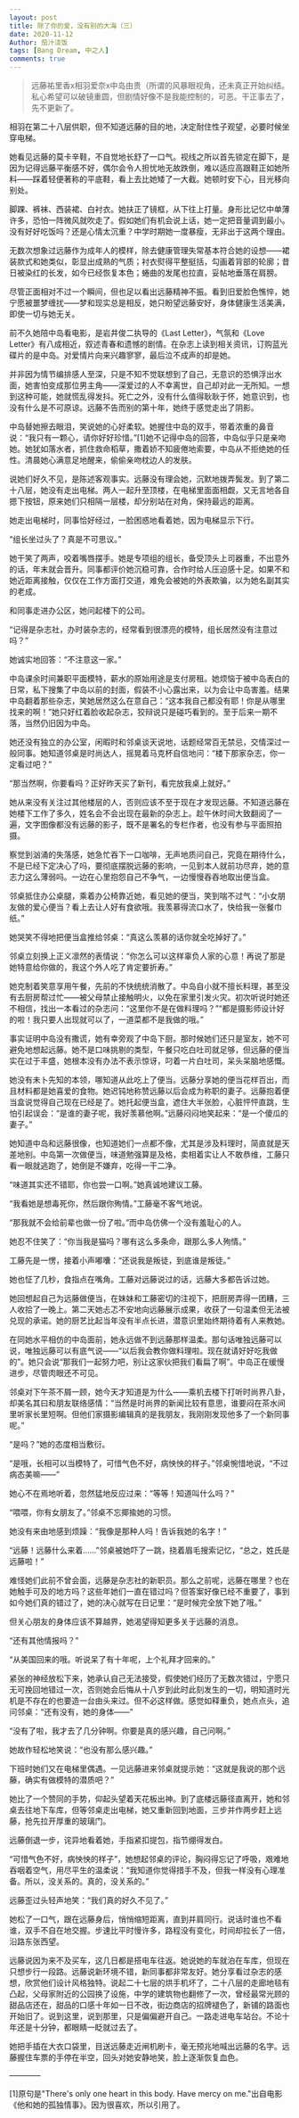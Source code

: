 ```yaml
---
layout: post
title: 除了你的爱，没有别的大海（三）
date: 2020-11-12
Author: 茄汁浇饭 
tags: [Bang Dream, 中之人]
comments: true
---
```


> 远藤祐里香x相羽爱奈x中岛由贵（所谓的风暴眼视角，还未真正开始纠结。私心希望可以破镜重圆，但剧情好像不是我能控制的，可恶。干正事去了，先不更新了。

相羽在第二十八层供职，但不知道远藤的目的地，决定耐住性子观望，必要时候坐穿电梯。

她看见远藤的莫卡辛鞋，不自觉地长舒了一口气。视线之所以首先锁定在脚下，是因为记得远藤平衡感不好，偶尔会令人担忧地无故跌倒，难以适应高跟鞋正如她所料——踩着轻便著称的平底鞋，看上去比她矮了一大截。她顿时安下心，目光移向别处。

脚踝、裤袜、西装裙、白衬衣。她扶正了镜框，从下往上打量。身形比记忆中单薄许多，恐怕一阵微风就吹走了。假如她们有机会说上话，她一定把音量调到最小。没有好好吃饭吗？还是心情太沉重？中学时期她一度暴瘦，无非出于这两个理由。

无数次想象过远藤作为成年人的模样，除去健康管理失常基本符合她的设想——裙装款式和她类似，彰显出成熟的气质；衬衣熨得平整挺括，勾画着背部的轮廓；昔日被染红的长发，如今已经恢复本色；蜷曲的发尾也拉直，妥帖地垂落在肩膀。

尽管正面相对不过一个瞬间，但也足以看出远藤精神不振。看到旧爱脸色憔悴，她宁愿被噩梦缠扰——梦和现实总是相反，她只盼望远藤安好，身体健康生活美满，即使一切与她无关。

前不久她陪中岛看电影，是岩井俊二执导的《Last Letter》，气氛和《Love Letter》有八成相近，叙述青春和遗憾的剧情。在杂志上读到相关资讯，订购蓝光碟片的是中岛。对爱情片向来兴趣寥寥，最后泣不成声的却是她。

并非因为情节编排感人至深，只是不知不觉联想到了自己，无意识的恐惧浮出水面，她害怕变成那位男主角——深爱过的人不幸离世，自己却对此一无所知。一想到这种可能，她就慌乱得发抖。死亡之外，没有什么值得耿耿于怀，她意识到，也没有什么是不可原谅。远藤不告而别的第十年，她终于感觉走出了阴影。

中岛替她擦去眼泪，笑说她的心好柔软。她握住中岛的双手，带着浓重的鼻音说：“我只有一颗心，请你好好珍惜。”[1]她不记得中岛的回答，中岛似乎只是亲吻她。她犹如落水者，抓住救命稻草，撒着娇不知疲倦地索要，中岛从不拒绝她的任性。清晨她心满意足地醒来，偷偷亲吻枕边人的发肤。

说她们好久不见，是陈述客观事实。远藤没有理会她，沉默地拨弄鬓发。到了第二十八层，她没有走出电梯。两人一起升至顶楼，在电梯里面面相觑，又无言地各自摁下按钮，原来她们只相隔一层楼，却分别站在对角，保持最远的距离。

她走出电梯时，同事恰好经过，一脸困惑地看着她，因为电梯显示下行。

“组长坐过头了？真是不可思议。”

她干笑了两声，咬着嘴唇摆手。她是专项组的组长，备受顶头上司器重，不出意外的话，年末就会晋升。同事都评价她沉稳可靠，合作时给人压迫感十足。如果不和她近距离接触，仅仅在工作方面打交道，难免会被她的外表欺骗，以为她名副其实的老成。

和同事走进办公区，她问起楼下的公司。

“记得是杂志社，办时装杂志的，经常看到很漂亮的模特，组长居然没有注意过吗？”

她诚实地回答：“不注意这一家。”

中岛课余时间兼职平面模特，薪水的原始用途是支付房租。她烦恼于被中岛表白的日常，私下搜集了中岛以前的封面，假装不小心露出来，以为会让中岛害羞。结果中岛翻着那些杂志，笑她居然这么在意自己：“这本我自己都没有耶！你是从哪里找来的啊！”她只好红着脸收起杂志，狡辩说只是碰巧看到的。至于后来一期不落，当然仍旧因为中岛。

她还没有独立的办公室，闲暇时和邻桌谈天说地，话题经常百无禁忌，交情深过一般同事。她知道邻桌是时尚达人，摇晃着马克杯自信地问：“楼下那家杂志，你一定看过吧？”

“那当然啊，你要看吗？正好昨天买了新刊，看完放我桌上就好。”

她从来没有关注过其他楼层的人，否则应该不至于现在才发现远藤。不知道远藤在她楼下工作了多久，姓名会不会出现在最新的杂志上。趁午休时间大致翻阅了一遍，文字图像都没有远藤的影子，既不是署名的专栏作者，也没有参与平面照拍摄。

察觉到汹涌的失落感，她急忙吞下一口咖啡，无声地质问自己，究竟在期待什么，不是已经下定决心了吗，要彻底摆脱远藤的影响，一见到本人就前功尽弃，她的意志力这么薄弱吗。一边在心里抱怨自己不争气，一边慢慢吞吞地取出便当盒。

邻桌抵住办公桌腿，乘着办公椅靠近她，看见她的便当，笑到喘不过气：“小女朋友做的爱心便当？看上去让人好有食欲哦。我羡慕得流口水了，快给我一张餐巾纸。”

她哭笑不得地把便当盒推给邻桌：“真这么羡慕的话你就全吃掉好了。”

邻桌立刻换上正义凛然的表情说：“你怎么可以这样辜负人家的心意！再说了那是她特意给你做的，我这个外人吃了肯定要折寿。”

她克制着笑意享用午餐，先前的不快统统消散了。中岛自小就不擅长料理，甚至没有去厨房帮过忙——被父母禁止接触明火，以免在家里引发火灾。初次听说时她还不相信，找出一本看过的杂志问：“这里你不是在做料理吗？”“都是摄影师设计好的啦！我只要人出现就可以了，一道菜都不是我做的哦。”

事实证明中岛没有撒谎，她有幸旁观了中岛下厨。那时候她们还只是室友，她不可避免地想起远藤。她不是口味挑剔的类型，午餐只吃白吐司就足够，但远藤的便当实在过于丰盛，她根本没有办法不表示惊讶，叼着一片白吐司，呆头呆脑地感慨。

她没有未卜先知的本领，哪知道从此吃上了便当。远藤分享她的便当花样百出，而且材料都是她喜爱的食物。她迟钝地称赞远藤以后会成为称职的妻子。远藤抱着便当盒说觉得自己现在已经是了。她托起便当盒，遮住大半张脸，心脏怦怦直跳，生怕引起误会：“是谁的妻子呢，我好羡慕他啊。”远藤闷闷地笑起来：“是一个傻瓜的妻子。”

她知道中岛和远藤很像，也知道她们一点都不像，尤其是涉及料理时，简直就是天差地别。中岛第一次做便当，味道勉强算是及格，卖相着实让人不敢恭维，工藤只看一眼就逃跑了，她倒是不嫌弃，吃得一干二净。

“味道其实还不错耶，你也尝一口啊。”她真诚地建议工藤。

“我看她是想毒死你，然后跟你殉情。”工藤毫不客气地说。

“那我就不会给前辈也做一份了啦。”而中岛仿佛一个没有羞耻心的人。

她忍不住笑了：“你当我是猫吗？哪有这么多条命，跟那么多人殉情。”

工藤先是一愣，接着小声嘟囔：“还说我是叛徒，到底谁是叛徒。”

她也怔了几秒，食指点在嘴角。工藤对远藤说过的话，远藤大多都告诉过她。

她回想起自己为远藤做便当，在妹妹和工藤密切的注视下，把厨房弄得一团糟，三人收拾了一晚上。第二天她忐忑不安地向远藤展示成果，收获了一句温柔但无法被兑现的承诺。她的厨艺比起当年没有半点长进，潜意识里始终期待着有人来教她。

在同她水平相仿的中岛面前，她永远做不到远藤那样温柔。那句话唯独远藤可以说，唯独远藤可以有底气说——“以后我会教你做料理啦。现在就请好好吃我做的”。她只会说“那我们一起努力吧，别让这家伙把我们看扁了啊”。中岛正在缓慢进步，尽管肉眼还不可见。

邻桌对下午茶不屑一顾，她今天才知道是为什么——乘机去楼下打听时尚界八卦，却美名其曰和朋友联络感情：“当然是时尚界的新闻比较有意思，谁要闷在茶水间里听家长里短啊。但他们家摄影编辑真的是我朋友，我刚刚发现他多了一个新同事呢。”

“是吗？”她的态度相当敷衍。

“是哦，长相可以当模特了，可惜气色不好，病怏怏的样子。”邻桌惋惜地说，“不过病态美嘛——”

她心不在焉地听着，忽然猛地反应过来：“等等！知道叫什么吗？”

“喂喂，你有女朋友了。”邻桌不忘揶揄她的习惯。

她没有来由地感到烦躁：“我像是那种人吗！告诉我她的名字！”

“远藤！远藤什么来着……”邻桌被她吓了一跳，挠着眉毛搜索记忆，“总之，姓氏是远藤啦！”

难怪她们此前不曾会面，远藤是杂志社的新职员。那么之前呢，远藤在哪里？也在她触手可及的地方吗？这些年她们一直在错过吗？但答案好像已经不重要了，事到如今她们真的错过了，她的决心就写在日记里：“是时候完全放下她了哦。”

但关心朋友的身体应该不算越界，她渴望得知更多关于远藤的消息。

“还有其他情报吗？”

“从美国回来的哦。听说呆了有十年呢，上个礼拜才回来的。”

紧张的神经放松下来，她承认自己无法接受，假使她们经历了无数次错过，宁愿只无可挽回地错过一次，否则她会后悔从十八岁到此时此刻发生的一切，明知道时光机是不存在的也要造一台由头来过。但不必这样做。感觉如释重负，她点点头，追问邻桌：“还有没有，她的身体——”

“没有了啦，我才去了几分钟啊。你要是真的感兴趣，自己问啊。”

她故作轻松地笑说：“也没有那么感兴趣。”

下班时她们又在电梯里偶遇。一见远藤进来邻桌就提示她：“这就是我说的那个远藤，确实有做模特的潜质吧？”

她比了一个赞同的手势，仰起头望着天花板出神。到了底楼远藤径直离开，她和邻桌去往地下车库，但等邻桌走出电梯，她又重新回到地面，三步并作两步赶上远藤，抢先拉开厚重的玻璃门。

远藤倒退一步，诧异地看着她，手指紧扣提包，指节绷得发白。

“可惜气色不好，病怏怏的样子”，她想起邻桌的评论，胸闷得忘记了呼吸，艰难地吞咽着空气，用尽平生的温柔说：“我知道你觉得措手不及，但我一样没有心理准备。所以，没关系的。真的，没关系的。”

远藤歪过头轻声地笑：“我们真的好久不见了。”

她松了一口气，跟在远藤身后，悄悄缩短距离，直到并肩同行。说话时谁也不看谁，双手不自在地交握。步速比平时慢许多，路程没有变化，时间却拉长了一倍，沿路东张西望。

远藤说因为来不及买车，这几日都是搭电车往返。她说她的车就泊在车库，但现在只想步行一段路。远藤说新环境不错，新同事都非常友好。她分享看过杂志的感想，欣赏他们设计风格独特。说起二十七层的烘手机坏了，二十八层的走廊地毯有凸起，父母家附近的公园换了设施，中学的建筑物也翻修了一次，曾经最常光顾的甜品店还在，甜品的口感十年如一日不改，街边商店的招牌褪色了，新铺的路面也开始旧了。说到这里，说到那里，只是偏偏避开自己。一路走进电车站台。不论十年还是十分钟，都眼睛一眨就过去了。

她把手插在大衣口袋里，目送远藤走近闸机刷卡，毫无预兆地喊出远藤的名字。远藤握住车票的手停在半空，回头对她安静地笑，脸上逐渐恢复血色。

————

[1]原句是"There's only one heart in this body. Have mercy on me."出自电影《他和她的孤独情事》。因为很喜欢，所以引用了。
